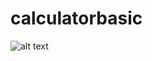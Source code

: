 # calculatorbasic

![alt text](https://search.google.com/test/mobile-friendly?id=jZ-PVy5DLn_2zLDz4qdWtQ)
